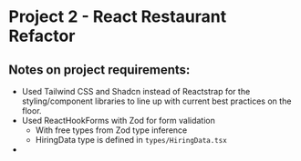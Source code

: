 # Project 2 - React Restaurant Refactor

## Notes on project requirements:
- Used Tailwind CSS and Shadcn instead of Reactstrap for the styling/component libraries to 
  line up with current best practices on the floor.
- Used ReactHookForms with Zod for form validation
  - With free types from Zod type inference
  - HiringData type is defined in `types/HiringData.tsx`
- 